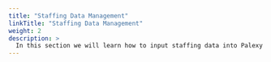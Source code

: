 ```yaml
---
title: "Staffing Data Management"
linkTitle: "Staffing Data Management"
weight: 2
description: >
  In this section we will learn how to input staffing data into Palexy system and review them.
---
```

